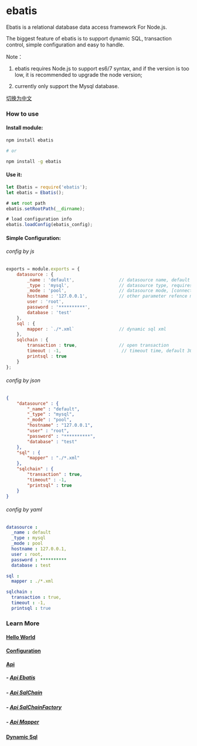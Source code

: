 # ebatis

Ebatis is a relational database data access framework For Node.js.

The biggest feature of ebatis is to support dynamic SQL, transaction control, simple configuration and easy to handle.

Note：
1. ebatis requires Node.js to support es6/7 syntax, and if the version is too low, it is recommended to upgrade the node version;

2. currently only support the Mysql database.

[切换为中文](./zh_cn/index.md)

### How to use

#### Install module:
```sh
npm install ebatis

# or

npm install -g ebatis
```
#### Use it:
``` js
let Ebatis = require('ebatis');
let ebatis = Ebatis();

# set root path
ebatis.setRootPath(__dirname);

# load configuration info
ebatis.loadConfig(ebatis_config);
```

#### Simple Configuration:

###### config by js
```js
exports = module.exports = {
    datasource : {
        _name : 'default',                 // datasource name, default 'default'
        _type : 'mysql',                   // datasource type, requires
        _mode : 'pool',                    // datasource mode, [connection | pool], requires
        hostname : '127.0.0.1',            // other parameter refence mysql configuration
        user : 'root',
        password : '**********',
        database : 'test'
    },
    sql : {                                               
        mapper : `./*.xml`                 // dynamic sql xml
    },
    sqlchain : {
        transaction : true,                // open transaction
        timeout : -1,                       // timeout time, default 30000ms, if timeout > 0, Invalid timeout action.
        printsql : true
    }
};
```

###### config by json
```json
{
    "datasource" : {
        "_name" : "default",                
        "_type" : "mysql",
        "_mode" : "pool",
        "hostname" : "127.0.0.1",
        "user" : "root",
        "password" : "**********",
        "database" : "test"
    },
    "sql" : {                                               
        "mapper" : "./*.xml"
    },
    "sqlchain" : {
        "transaction" : true, 
        "timeout" : -1,
        "printsql" : true
    }
}
```

###### config by yaml
```yaml
datasource : 
  _name : default           
  _type : mysql  
  _mode : pool
  hostname : 127.0.0.1,
  user : root,
  password : **********
  database : test

sql :                                               
  mapper : ./*.xml

sqlchain :
  transaction : true, 
  timeout : -1,
  printsql : true
```

### Learn More

#### [Hello World](./zh_cn/helloworld.md)

#### [Configuration](./zh_cn/ebatis_config.md)

#### [Api](./zh_cn/api/api.md)

##### - [Api Ebatis](./zh_cn/api/api_ebatis.md)

##### - [Api SqlChain](./zh_cn/api/api_sqlchain.md)

##### - [Api SqlChainFactory](./zh_cn/api/api_sqlchainfactory.md)

##### - [Api Mapper](./zh_cn/api/api_mapper.md)

#### [Dynamic Sql](./zh_cn/dynamic_sql.md)